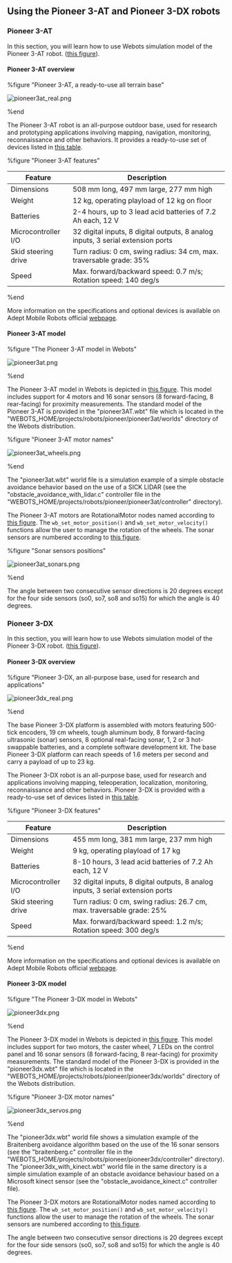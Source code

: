 ## Using the Pioneer 3-AT and Pioneer 3-DX robots

### Pioneer 3-AT

In this section, you will learn how to use Webots simulation model of the
Pioneer 3-AT robot. ([this
figure](#pioneer-3-at-a-ready-to-use-all-terrain-base)).

#### Pioneer 3-AT overview

%figure "Pioneer 3-AT, a ready-to-use all terrain base"

![pioneer3at_real.png](images/pioneer3at_real.png)

%end

The Pioneer 3-AT robot is an all-purpose outdoor base, used for research and
prototyping applications involving mapping, navigation, monitoring,
reconnaissance and other behaviors. It provides a ready-to-use set of devices
listed in [this table](#pioneer-3-at-features).

%figure "Pioneer 3-AT features"

| Feature             | Description                                                                     |
| ------------------- | ------------------------------------------------------------------------------- |
| Dimensions          | 508 mm long, 497 mm large, 277 mm high                                          |
| Weight              | 12 kg, operating playload of 12 kg on floor                                     |
| Batteries           | 2-4 hours, up to 3 lead acid batteries of 7.2 Ah each, 12 V                     |
| Microcontroller I/O | 32 digital inputs, 8 digital outputs, 8 analog inputs, 3 serial extension ports |
| Skid steering drive | Turn radius: 0 cm, swing radius: 34 cm, max. traversable grade: 35%             |
| Speed               | Max. forward/backward speed: 0.7 m/s; Rotation speed: 140 deg/s                 |

%end

More information on the specifications and optional devices is available on
Adept Mobile Robots official
[webpage](http://www.mobilerobots.com/ResearchRobots/ResearchRobots/P3AT.aspx).

#### Pioneer 3-AT model

%figure "The Pioneer 3-AT model in Webots"

![pioneer3at.png](images/pioneer3at.png)

%end

The Pioneer 3-AT model in Webots is depicted in [this
figure](#the-pioneer-3-at-model-in-webots). This model includes support for 4
motors and 16 sonar sensors (8 forward-facing, 8 rear-facing) for proximity
measurements. The standard model of the Pioneer 3-AT is provided in the
"pioneer3AT.wbt" file which is located in the
"WEBOTS\_HOME/projects/robots/pioneer/pioneer3at/worlds" directory of the Webots
distribution.

%figure "Pioneer 3-AT motor names"

![pioneer3at_wheels.png](images/pioneer3at_wheels.png)

%end

The "pioneer3at.wbt" world file is a simulation example of a simple obstacle
avoidance behavior based on the use of a SICK LIDAR (see the
"obstacle\_avoidance\_with\_lidar.c" controller file in the
"WEBOTS\_HOME/projects/robots/pioneer/pioneer3at/controller" directory).

The Pioneer 3-AT motors are RotationalMotor nodes named according to [this
figure](#pioneer-3-at-motor-names). The `wb_set_motor_position()` and
`wb_set_motor_velocity()` functions allow the user to manage the rotation of the
wheels. The sonar sensors are numbered according to [this
figure](#sonar-sensors-positions).

%figure "Sonar sensors positions"

![pioneer3at_sonars.png](images/pioneer3at_sonars.png)

%end

The angle between two consecutive sensor directions is 20 degrees except for the
four side sensors (so0, so7, so8 and so15) for which the angle is 40 degrees.

### Pioneer 3-DX

In this section, you will learn how to use Webots simulation model of the
Pioneer 3-DX robot. ([this
figure](#pioneer-3-dx-an-all-purpose-base-used-for-research-and-applications)).

#### Pioneer 3-DX overview

%figure "Pioneer 3-DX, an all-purpose base, used for research and applications"

![pioneer3dx_real.png](images/pioneer3dx_real.png)

%end

The base Pioneer 3-DX platform is assembled with motors featuring 500-tick
encoders, 19 cm wheels, tough aluminum body, 8 forward-facing ultrasonic (sonar)
sensors, 8 optional real-facing sonar, 1, 2 or 3 hot-swappable batteries, and a
complete software development kit. The base Pioneer 3-DX platform can reach
speeds of 1.6 meters per second and carry a payload of up to 23 kg.

The Pioneer 3-DX robot is an all-purpose base, used for research and
applications involving mapping, teleoperation, localization, monitoring,
reconnaissance and other behaviors. Pioneer 3-DX is provided with a ready-to-use
set of devices listed in [this table](#pioneer-3-dx-features).

%figure "Pioneer 3-DX features"

| Feature             | Description                                                                     |
| ------------------- | ------------------------------------------------------------------------------- |
| Dimensions          | 455 mm long, 381 mm large, 237 mm high                                          |
| Weight              | 9 kg, operating playload of 17 kg                                               |
| Batteries           | 8-10 hours, 3 lead acid batteries of 7.2 Ah each, 12 V                          |
| Microcontroller I/O | 32 digital inputs, 8 digital outputs, 8 analog inputs, 3 serial extension ports |
| Skid steering drive | Turn radius: 0 cm, swing radius: 26.7 cm, max. traversable grade: 25%           |
| Speed               | Max. forward/backward speed: 1.2 m/s; Rotation speed: 300 deg/s                 |

%end

More information on the specifications and optional devices is available on
Adept Mobile Robots official
[webpage](http://www.mobilerobots.com/ResearchRobots/PioneerP3DX.aspx).

#### Pioneer 3-DX model

%figure "The Pioneer 3-DX model in Webots"

![pioneer3dx.png](images/pioneer3dx.png)

%end

The Pioneer 3-DX model in Webots is depicted in [this
figure](#the-pioneer-3-dx-model-in-webots). This model includes support for two
motors, the caster wheel, 7 LEDs on the control panel and 16 sonar sensors (8
forward-facing, 8 rear-facing) for proximity measurements. The standard model of
the Pioneer 3-DX is provided in the "pioneer3dx.wbt" file which is located in
the "WEBOTS\_HOME/projects/robots/pioneer/pioneer3dx/worlds" directory of the
Webots distribution.

%figure "Pioneer 3-DX motor names"

![pioneer3dx_servos.png](images/pioneer3dx_servos.png)

%end

The "pioneer3dx.wbt" world file shows a simulation example of the Braitenberg
avoidance algorithm based on the use of the 16 sonar sensors (see the
"braitenberg.c" controller file in the
"WEBOTS\_HOME/projects/robots/pioneer/pioneer3dx/controller" directory). The
"pioneer3dx\_with\_kinect.wbt" world file in the same directory is a simple
simulation example of an obstacle avoidance behaviour based on a Microsoft
kinect sensor (see the "obstacle\_avoidance\_kinect.c" controller file).

The Pioneer 3-DX motors are RotationalMotor nodes named according to [this
figure](#pioneer-3-dx-motor-names). The `wb_set_motor_position()` and
`wb_set_motor_velocity()` functions allow the user to manage the rotation of the
wheels. The sonar sensors are numbered according to [this
figure](#sonar-sensors-positions).

The angle between two consecutive sensor directions is 20 degrees except for the
four side sensors (so0, so7, so8 and so15) for which the angle is 40 degrees.
